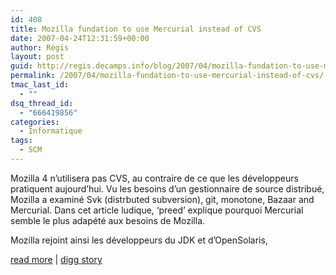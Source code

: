 ```yaml
---
id: 408
title: Mozilla fundation to use Mercurial instead of CVS
date: 2007-04-24T12:31:59+00:00
author: Régis
layout: post
guid: http://regis.decamps.info/blog/2007/04/mozilla-fundation-to-use-mercurial-instead-of-cvs/
permalink: /2007/04/mozilla-fundation-to-use-mercurial-instead-of-cvs/
tmac_last_id:
  - ""
dsq_thread_id:
  - "666419856"
categories:
  - Informatique
tags:
  - SCM
---
```

Mozilla 4 n’utilisera pas CVS, au contraire de ce que les développeurs pratiquent aujourd’hui. Vu les besoins d’un gestionnaire de source distribué, Mozilla a examiné Svk (distrbuted subversion), git, monotone, Bazaar and Mercurial. Dans cet article ludique, &lsquo;preed’ explique pourquoi Mercurial semble le plus adapété aux besoins de Mozilla.

Mozilla rejoint ainsi les développeurs du JDK et d’OpenSolaris, 

[read more](http://weblogs.mozillazine.org/preed/2007/04/version_control_system_shootou_1.html) | [digg story](http://digg.com/programming/Mozilla_fundation_to_use_Mercurial_instead_of_CVS)

